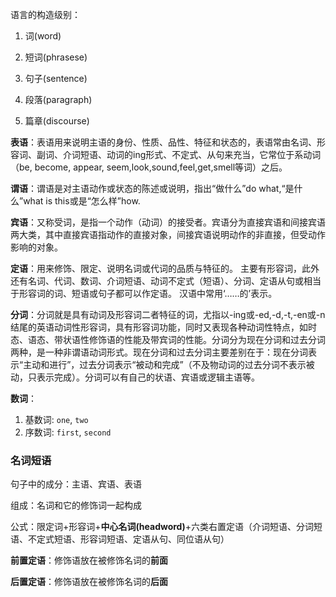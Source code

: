 语言的构造级别：

1. 词(word)

2. 短词(phrasese)

3. 句子(sentence)

4. 段落(paragraph)

5. 篇章(discourse)



**表语**：表语用来说明主语的身份、性质、品性、特征和状态的，表语常由名词、形容词、副词、介词短语、动词的ing形式、不定式、从句来充当，它常位于系动词（be, become, appear, seem,look,sound,feel,get,smell等词）之后。

**谓语**：谓语是对主语动作或状态的陈述或说明，指出“做什么”do what,“是什么”what is this或是“怎么样”how.

**宾语**：又称受词，是指一个动作（动词）的接受者。宾语分为直接宾语和间接宾语两大类，其中直接宾语指动作的直接对象，间接宾语说明动作的非直接，但受动作影响的对象。



**定语**：用来修饰、限定、说明名词或代词的品质与特征的。 主要有形容词，此外还有名词、代词、数词、介词短语、动词不定式（短语）、分词、定语从句或相当于形容词的词、短语或句子都可以作定语。 汉语中常用‘……的’表示。



**分词**：分词就是具有动词及形容词二者特征的词，尤指以-ing或-ed,-d,-t,-en或-n结尾的英语动词性形容词，具有形容词功能，同时又表现各种动词性特点，如时态、语态、带状语性修饰语的性能及带宾词的性能。分词分为现在分词和过去分词两种，是一种非谓语动词形式。现在分词和过去分词主要差别在于：现在分词表示“主动和进行”，过去分词表示“被动和完成”（不及物动词的过去分词不表示被动，只表示完成）。分词可以有自己的状语、宾语或逻辑主语等。

**数词**：

1. 基数词: `one`, `two`
2. 序数词: `first`, `second`

### 名词短语

句子中的成分：主语、宾语、表语

组成：名词和它的修饰词一起构成

公式：限定词+形容词+**中心名词(headword)**+六类右置定语（介词短语、分词短语、不定式短语、形容词短语、定语从句、同位语从句）



**前置定语**：修饰语放在被修饰名词的**前面**

**后置定语**：修饰语放在被修饰名词的**后面**
